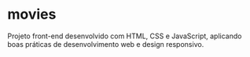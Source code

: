 # movies
Projeto front-end desenvolvido com HTML, CSS e JavaScript, aplicando boas práticas de desenvolvimento web e design responsivo.
